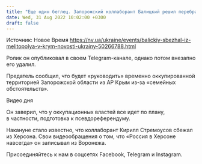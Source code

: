 ```yaml
---
title: "Еще один беглец. Запорожский коллаборант Балицкий решил перебраться в Крым"
date: Wed, 31 Aug 2022 10:02:00 +0300
draft: false
---
```

Источник: Новое Время https://nv.ua/ukraine/events/balickiy-sbezhal-iz-melitopolya-v-krym-novosti-ukrainy-50266788.html


 Ролик он опубликовал в своем Telegram-канале, однако потом внезапно его удалил.

Предатель сообщил, что будет «руководить» временно оккупированной территорией Запорожской области из АР Крым из-за «семейных обстоятельств».

 Видео дня   

Он заверил, что у оккупационных властей все идет по плану, в частности, подготовка к псевдореферендуму.

Накануне стало известно, что коллаборант Кирилл Стремоусов сбежал из Херсона. Свои видеообращения о том, что «Россия в Херсоне навсегда» он записывал из Воронежа.

Присоединяйтесь к нам в соцсетях Facebook, Telegram и Instagram.
